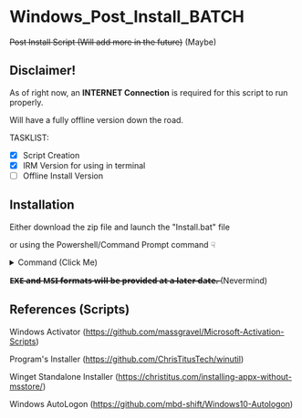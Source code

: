 # Windows_Post_Install_BATCH
~~Post Install Script (Will add more in the future)~~ (Maybe)

## Disclaimer!
As of right now, an **INTERNET Connection** is required for this script to run properly. 

Will have a fully offline version down the road.

TASKLIST:

- [x] Script Creation
- [x] IRM Version for using in terminal 
- [ ] Offline Install Version
 
## Installation
 
Either download the zip file and launch the "Install.bat" file 
 
or using the Powershell/Command Prompt command ☟

<details><summary>Command (Click Me)</summary>
<p>

```
irm post.8mpty.xyz | iex
```
or
```
irm https://post.8mpty.xyz | iex
```

</p>
</details>

**E̶X̶E̶ ̶a̶n̶d̶ ̶M̶S̶I̶ ̶f̶o̶r̶m̶a̶t̶s̶ ̶w̶i̶l̶l̶ ̶b̶e̶ ̶p̶r̶o̶v̶i̶d̶e̶d̶ ̶a̶t̶ ̶a̶ ̶l̶a̶t̶e̶r̶ ̶d̶a̶t̶e̶.̶** (Nevermind)
 
 
 
## References (Scripts)
 
Windows Activator (https://github.com/massgravel/Microsoft-Activation-Scripts)
 
Program's Installer (https://github.com/ChrisTitusTech/winutil)
 
Winget Standalone Installer (https://christitus.com/installing-appx-without-msstore/)
 
Windows AutoLogon (https://github.com/mbd-shift/Windows10-Autologon)
